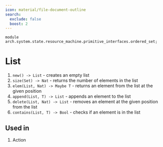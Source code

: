 ```yaml
---
icon: material/file-document-outline
search:
  exclude: false
  boost: 2
---
```


```juvix
module arch.system.state.resource_machine.primitive_interfaces.ordered_set;
```

# List

1. `new() -> List` - creates an empty list
2. `size(Set) -> Nat` - returns the number of elements in the list
3. `elem(List, Nat) -> Maybe T` - returns an element from the list at the given position
4. `append(List, T) -> List` - appends an element to the list
5. `delete(List, Nat) -> List` - removes an element at the given position from the list
6. `contains(List, T) -> Bool` - checks if an element is in the list

## Used in
1. Action
